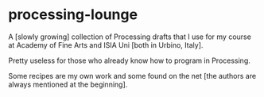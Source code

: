 processing-lounge
=================

A [slowly growing] collection of Processing drafts that I use for my course at Academy of Fine Arts and ISIA Uni [both in Urbino, Italy].

Pretty useless for those who already know how to program in Processing.

Some recipes are my own work and some found on the net [the authors are always mentioned at the beginning].
